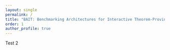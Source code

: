 ```yaml
---
layout: single
permalink: /
title: "BAIT: Benchmarking Architectures for Interactive Theorem-Proving"
order: 1
author_profile: true
---
```


Test 2


